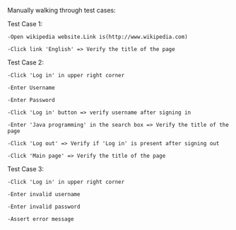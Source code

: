Manually walking through test cases:

Test Case 1:

    -Open wikipedia website.Link is(http://www.wikipedia.com)
      
    -Click link 'English' => Verify the title of the page

      
Test Case 2:

    -Click 'Log in' in upper right corner
      
    -Enter Username
      
    -Enter Password
      
    -Click 'Log in' button => verify username after signing in 

    -Enter 'Java programming' in the search box => Verify the title of the page

    -Click 'Log out' => Verify if 'Log in' is present after signing out
  
    -Click 'Main page' => Verify the title of the page
    
    
Test Case 3:

    -Click 'Log in' in upper right corner
    
    -Enter invalid username
    
    -Enter invalid password
    
    -Assert error message
    
    


